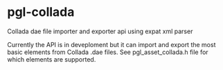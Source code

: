 # pgl-collada
Collada dae file importer and exporter api using expat xml parser

Currently the API is in deveploment but it can import and export the most basic elements from Collada .dae files.
See pgl_asset_collada.h file for which elements are supported.
